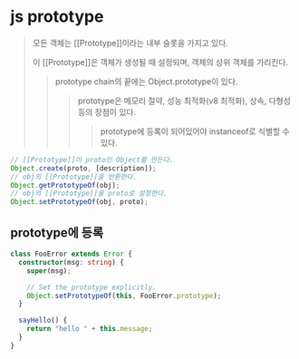 # js prototype

> 모든 객체는 [[Prototype]]이라는 내부 슬롯을 가지고 있다.
>
> 이 [[Prototype]]은 객체가 생성될 때 설정되며, 객체의 상위 객체를 가리킨다.
>
> > prototype chain의 끝에는 Object.prototype이 있다.
> >
> > > prototype은 메모리 절약, 성능 최적화(v8 최적화), 상속, 다형성 등의 장점이 있다.
> > >
> > > > prototype에 등록이 되어있어야 instanceof로 식별할 수 있다.

```js
// [[Prototype]]이 proto인 Object를 만든다.
Object.create(proto, [description]);
// obj의 [[Prototype]]을 반환한다.
Object.getPrototypeOf(obj);
// obj의 [[Prototype]]을 proto로 설정한다.
Object.setPrototypeOf(obj, proto);
```

## prototype에 등록

```ts
class FooError extends Error {
  constructor(msg: string) {
    super(msg);

    // Set the prototype explicitly.
    Object.setPrototypeOf(this, FooError.prototype);
  }

  sayHello() {
    return "hello " + this.message;
  }
}
```
